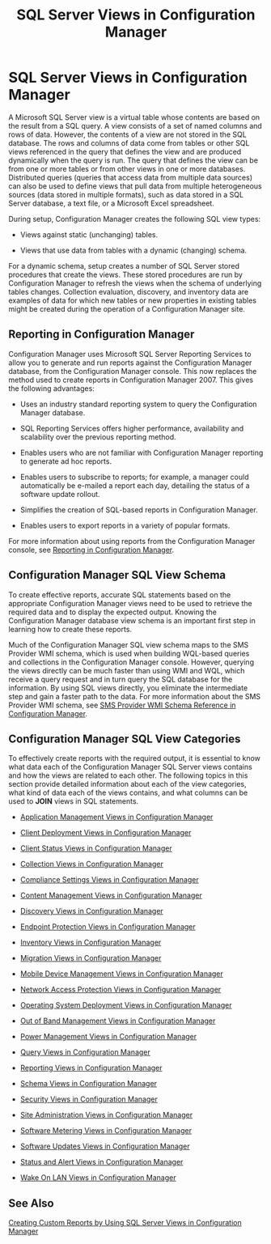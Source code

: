 ﻿---
title: SQL Server Views in Configuration Manager
TOCTitle: SQL Server Views in Configuration Manager
ms:assetid: 9e955713-be09-4769-9c61-e741fdbf4d12
ms:mtpsurl: https://technet.microsoft.com/en-us/library/Dn581978(v=TechNet.10)
ms:contentKeyID: 60772078
ms.date: 07/27/2015
mtps_version: v=TechNet.10
---

<div data-xmlns="http://www.w3.org/1999/xhtml">

<div class="topic">

<div>

# SQL Server Views in Configuration Manager

</div>

<div id="mainSection">

<div id="mainBody">

<div class="introduction">

A Microsoft SQL Server view is a virtual table whose contents are based on the result from a SQL query. A view consists of a set of named columns and rows of data. However, the contents of a view are not stored in the SQL database. The rows and columns of data come from tables or other SQL views referenced in the query that defines the view and are produced dynamically when the query is run. The query that defines the view can be from one or more tables or from other views in one or more databases. Distributed queries (queries that access data from multiple data sources) can also be used to define views that pull data from multiple heterogeneous sources (data stored in multiple formats), such as data stored in a SQL Server database, a text file, or a Microsoft Excel spreadsheet.

During setup, Configuration Manager creates the following SQL view types:

  - Views against static (unchanging) tables.

  - Views that use data from tables with a dynamic (changing) schema.

For a dynamic schema, setup creates a number of SQL Server stored procedures that create the views. These stored procedures are run by Configuration Manager to refresh the views when the schema of underlying tables changes. Collection evaluation, discovery, and inventory data are examples of data for which new tables or new properties in existing tables might be created during the operation of a Configuration Manager site.

</div>

<div>

## Reporting in Configuration Manager

<div class="section">

Configuration Manager uses Microsoft SQL Server Reporting Services to allow you to generate and run reports against the Configuration Manager database, from the Configuration Manager console. This now replaces the method used to create reports in Configuration Manager 2007. This gives the following advantages:

  - Uses an industry standard reporting system to query the Configuration Manager database.

  - SQL Reporting Services offers higher performance, availability and scalability over the previous reporting method.

  - Enables users who are not familiar with Configuration Manager reporting to generate ad hoc reports.

  - Enables users to subscribe to reports; for example, a manager could automatically be e-mailed a report each day, detailing the status of a software update rollout.

  - Simplifies the creation of SQL-based reports in Configuration Manager.

  - Enables users to export reports in a variety of popular formats.

For more information about using reports from the Configuration Manager console, see [Reporting in Configuration Manager](gg699377\(v=technet.10\).md).

</div>

</div>

<div>

## Configuration Manager SQL View Schema

<div class="section">

To create effective reports, accurate SQL statements based on the appropriate Configuration Manager views need to be used to retrieve the required data and to display the expected output. Knowing the Configuration Manager database view schema is an important first step in learning how to create these reports.

Much of the Configuration Manager SQL view schema maps to the SMS Provider WMI schema, which is used when building WQL-based queries and collections in the Configuration Manager console. However, querying the views directly can be much faster than using WMI and WQL, which receive a query request and in turn query the SQL database for the information. By using SQL views directly, you eliminate the intermediate step and gain a faster path to the data. For more information about the SMS Provider WMI schema, see [SMS Provider WMI Schema Reference in Configuration Manager](dn581979\(v=technet.10\).md).

</div>

</div>

<div>

## Configuration Manager SQL View Categories

<div class="section">

To effectively create reports with the required output, it is essential to know what data each of the Configuration Manager SQL Server views contains and how the views are related to each other. The following topics in this section provide detailed information about each of the view categories, what kind of data each of the views contains, and what columns can be used to **JOIN** views in SQL statements.

  - [Application Management Views in Configuration Manager](application-management-views-configuration-manager.md)

  - [Client Deployment Views in Configuration Manager](dn581957\(v=technet.10\).md)

  - [Client Status Views in Configuration Manager](dn582002\(v=technet.10\).md)

  - [Collection Views in Configuration Manager](dn581985\(v=technet.10\).md)

  - [Compliance Settings Views in Configuration Manager](dn581939\(v=technet.10\).md)

  - [Content Management Views in Configuration Manager](dn581930\(v=technet.10\).md)

  - [Discovery Views in Configuration Manager](dn581928\(v=technet.10\).md)

  - [Endpoint Protection Views in Configuration Manager](dn581986\(v=technet.10\).md)

  - [Inventory Views in Configuration Manager](dn581933\(v=technet.10\).md)

  - [Migration Views in Configuration Manager](dn581967\(v=technet.10\).md)

  - [Mobile Device Management Views in Configuration Manager](dn581929\(v=technet.10\).md)

  - [Network Access Protection Views in Configuration Manager](dn581959\(v=technet.10\).md)

  - [Operating System Deployment Views in Configuration Manager](dn581982\(v=technet.10\).md)

  - [Out of Band Management Views in Configuration Manager](dn581937\(v=technet.10\).md)

  - [Power Management Views in Configuration Manager](dn582012\(v=technet.10\).md)

  - [Query Views in Configuration Manager](dn581984\(v=technet.10\).md)

  - [Reporting Views in Configuration Manager](dn582017\(v=technet.10\).md)

  - [Schema Views in Configuration Manager](dn581997\(v=technet.10\).md)

  - [Security Views in Configuration Manager](dn581996\(v=technet.10\).md)

  - [Site Administration Views in Configuration Manager](dn581941\(v=technet.10\).md)

  - [Software Metering Views in Configuration Manager](dn581952\(v=technet.10\).md)

  - [Software Updates Views in Configuration Manager](dn581945\(v=technet.10\).md)

  - [Status and Alert Views in Configuration Manager](dn581980\(v=technet.10\).md)

  - [Wake On LAN Views in Configuration Manager](dn581966\(v=technet.10\).md)

</div>

</div>

<div>

## See Also

[Creating Custom Reports by Using SQL Server Views in Configuration Manager](creating-custom-reports-using-sql-server-views.md)  

</div>

</div>

</div>

</div>

</div>


